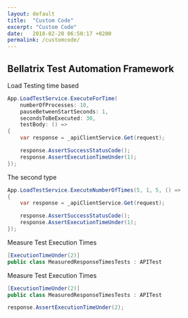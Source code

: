 ```yaml
---
layout: default
title:  "Custom Code"
excerpt: "Custom Code"
date:   2018-02-20 06:50:17 +0200
permalink: /customcode/
---
```

Bellatrix Test Automation Framework 
---------------------------------------------------------


Load Testing time based
```csharp
App.LoadTestService.ExecuteForTime(
    numberOfProcesses: 10,
    pauseBetweenStartSeconds: 1,
    secondsToBeExecuted: 30,
    testBody: () =>
{
    var response = _apiClientService.Get(request);

    response.AssertSuccessStatusCode();
    response.AssertExecutionTimeUnder(1);
});
```


The second type 
```csharp
App.LoadTestService.ExecuteNumberOfTimes(5, 1, 5, () =>
{
    var response = _apiClientService.Get(request);

    response.AssertSuccessStatusCode();
    response.AssertExecutionTimeUnder(1);
});
```

Measure Test Execution Times
```csharp
[ExecutionTimeUnder(2)]
public class MeasuredResponseTimesTests : APITest
```

Measure Test Execution Times
```csharp
[ExecutionTimeUnder(2)]
public class MeasuredResponseTimesTests : APITest
```


```csharp
response.AssertExecutionTimeUnder(2);
```


